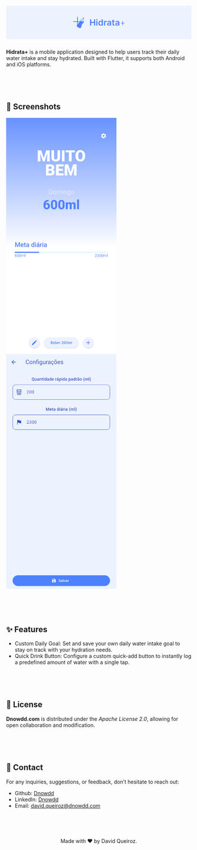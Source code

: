 <div align="center">

# ![Hidrata-Cover](https://github.com/Dnowdd/Hidrata/blob/main/repository/cover.png)

</div>

**Hidrata+** is a mobile application designed to help users track their daily water intake and stay hydrated. Built with Flutter, it supports both Android and iOS platforms. 

<br /><br /><br />

## 📸 Screenshots

<div class="flex">
  <img src="https://github.com/Dnowdd/Hidrata/blob/main/repository/screenshot_1.png" width="300px" />
  <img src="https://github.com/Dnowdd/Hidrata/blob/main/repository/screenshot_2.png" width="300px" />
</div>

<br /><br /><br />

## ✨ Features

- Custom Daily Goal: Set and save your own daily water intake goal to stay on track with your hydration needs.
- Quick Drink Button: Configure a custom quick-add button to instantly log a predefined amount of water with a single tap.

<br /><br /><br />

## 📄 License

**Dnowdd.com** is distributed under the _Apache License 2.0_, allowing for open collaboration and modification.

<br /><br /><br />

## 📧 Contact

For any inquiries, suggestions, or feedback, don’t hesitate to reach out:

- Github: [Dnowdd](https://github.com/Dnowdd)
- LinkedIn: [Dnowdd](https://www.linkedin.com/in/dnowdd/)
- Email: [david.queiroz@dnowdd.com](mailto:david.queiroz@dnowdd.com)

<br /><br /><br />

<div align="center">
Made with ❤️ by David Queiroz.
</div>
